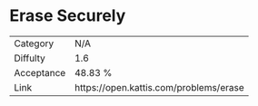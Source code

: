 # Erase Securely

<table>
    <tr>
        <td>Category</td>
        <td>N/A</td>
    </tr>
    <tr>
        <td>Diffulty</td>
        <td>1.6</td>
    </tr>
    <tr>
        <td>Acceptance</td>
        <td>48.83 %</td>
    </tr>
    <tr>
        <td>Link</td>
        <td>https://open.kattis.com/problems/erase</td>
    </tr>
</table>